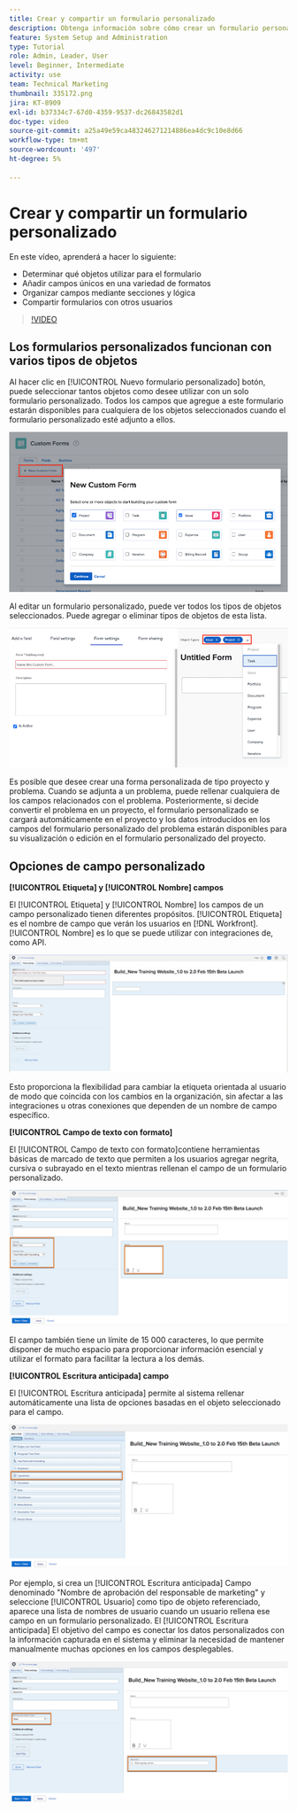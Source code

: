 ```yaml
---
title: Crear y compartir un formulario personalizado
description: Obtenga información sobre cómo crear un formulario personalizado, agregar campos únicos al formulario, organizar campos mediante secciones y lógica y compartir formularios con los usuarios.
feature: System Setup and Administration
type: Tutorial
role: Admin, Leader, User
level: Beginner, Intermediate
activity: use
team: Technical Marketing
thumbnail: 335172.png
jira: KT-8909
exl-id: b37334c7-67d0-4359-9537-dc26843582d1
doc-type: video
source-git-commit: a25a49e59ca483246271214886ea4dc9c10e8d66
workflow-type: tm+mt
source-wordcount: '497'
ht-degree: 5%

---
```


# Crear y compartir un formulario personalizado

En este vídeo, aprenderá a hacer lo siguiente:

* Determinar qué objetos utilizar para el formulario
* Añadir campos únicos en una variedad de formatos
* Organizar campos mediante secciones y lógica
* Compartir formularios con otros usuarios

>[!VIDEO](https://video.tv.adobe.com/v/335172/?quality=12&learn=on)

## Los formularios personalizados funcionan con varios tipos de objetos

Al hacer clic en [!UICONTROL Nuevo formulario personalizado] botón, puede seleccionar tantos objetos como desee utilizar con un solo formulario personalizado. Todos los campos que agregue a este formulario estarán disponibles para cualquiera de los objetos seleccionados cuando el formulario personalizado esté adjunto a ellos.

![Ventana de formulario personalizado que muestra [!UICONTROL Nuevo formulario personalizado] opciones de objeto](assets/create-custom-form.png)

Al editar un formulario personalizado, puede ver todos los tipos de objetos seleccionados. Puede agregar o eliminar tipos de objetos de esta lista.

![Ventana de formulario personalizada que muestra los tipos de objeto seleccionados durante la edición del formulario](assets/edit-custom-form.png)

Es posible que desee crear una forma personalizada de tipo proyecto y problema. Cuando se adjunta a un problema, puede rellenar cualquiera de los campos relacionados con el problema. Posteriormente, si decide convertir el problema en un proyecto, el formulario personalizado se cargará automáticamente en el proyecto y los datos introducidos en los campos del formulario personalizado del problema estarán disponibles para su visualización o edición en el formulario personalizado del proyecto.

## Opciones de campo personalizado

**[!UICONTROL Etiqueta] y [!UICONTROL Nombre] campos**

El [!UICONTROL Etiqueta] y [!UICONTROL Nombre] los campos de un campo personalizado tienen diferentes propósitos. [!UICONTROL Etiqueta] es el nombre de campo que verán los usuarios en [!DNL Workfront]. [!UICONTROL Nombre] es lo que se puede utilizar con integraciones de, como API.

![Ventana de formulario personalizado que muestra [!UICONTROL Etiqueta] y [!UICONTROL Nombre] campos](assets/custom-forms-field-label-and-name.png)

Esto proporciona la flexibilidad para cambiar la etiqueta orientada al usuario de modo que coincida con los cambios en la organización, sin afectar a las integraciones u otras conexiones que dependen de un nombre de campo específico.

**[!UICONTROL Campo de texto con formato]**

El [!UICONTROL Campo de texto con formato]contiene herramientas básicas de marcado de texto que permiten a los usuarios agregar negrita, cursiva o subrayado en el texto mientras rellenan el campo de un formulario personalizado.

![Ventana de formulario personalizado que muestra [!UICONTROL Campo de texto con formato] opción](assets/custom-forms-text-field-with-formatting.png)

El campo también tiene un límite de 15 000 caracteres, lo que permite disponer de mucho espacio para proporcionar información esencial y utilizar el formato para facilitar la lectura a los demás.

**[!UICONTROL Escritura anticipada] campo**

El [!UICONTROL Escritura anticipada] permite al sistema rellenar automáticamente una lista de opciones basadas en el objeto seleccionado para el campo.

![Ventana de formulario personalizado que muestra [!UICONTROL Escritura anticipada] opción de campo](assets/custom-forms-typeahead-1.png)

Por ejemplo, si crea un [!UICONTROL Escritura anticipada] Campo denominado &quot;Nombre de aprobación del responsable de marketing&quot; y seleccione [!UICONTROL Usuario] como tipo de objeto referenciado, aparece una lista de nombres de usuario cuando un usuario rellena ese campo en un formulario personalizado. El [!UICONTROL Escritura anticipada] El objetivo del campo es conectar los datos personalizados con la información capturada en el sistema y eliminar la necesidad de mantener manualmente muchas opciones en los campos desplegables.

![Ventana de formulario personalizado que muestra [!UICONTROL Escritura anticipada] menú desplegable](assets/custom-forms-typeahead-2.png)
